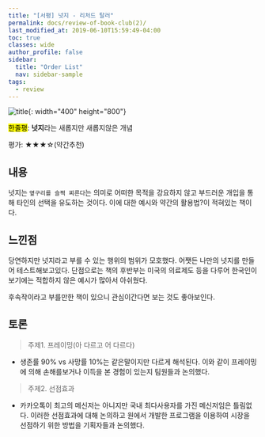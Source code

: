 ```yaml
---
title: "[서평] 넛지 - 리처드 탈러"
permalink: docs/review-of-book-club(2)/
last_modified_at: 2019-06-10T15:59:49-04:00
toc: true
classes: wide
author_profile: false
sidebar:
  title: "Order List"
  nav: sidebar-sample
tags:
  - review
---
```




![title](http://image.yes24.com/momo/TopCate1608/MidCate010/159844756.jpg){: width="400" height="800"}

<mark>한줄평</mark>: **넛지**라는 새롭지만 새롭지않은 개념

평가: ★★★☆(약간추천)


## 내용

넛지는 `옆구리를 슬쩍 찌른다`는 의미로 어떠한 목적을 강요하지 않고 부드러운 개입을 통해 타인의 선택을 유도하는 것이다. 이에 대한 예시와 약간의 활용법?이 적혀있는 책이다.


## 느낀점

당연하지만 넛지라고 부를 수 있는 행위의 범위가 모호했다. 어쨋든 나만의 넛지를 만들어 테스트해보고있다. 단점으로는 책의 후반부는 미국의 의료제도 등을 다루어 한국인이 보기에는 적합하지 않은 예시가 많아서 아쉬웠다.

후속작이라고 부를만한 책이 있으니 관심이간다면 보는 것도 좋아보인다.


## 토론

> 주제1. 프레이밍(아 다르고 어 다르다)

- 생존률 90% vs 사망률 10%는 같은말이지만 다르게 해석된다. 이와 같이 프레이밍에 의해 손해를보거나 이득을 본 경험이 있는지 팀원들과 논의했다.

> 주제2. 선점효과

- 카카오톡이 최고의 메신저는 아니지만 국내 최다사용자를 가진 메신저임은 틀림없다. 이러한 선점효과에 대해 논의하고 원에서 개발한 프로그램을 이용하여 시장을 선점하기 위한 방법을 기획자들과 논의했다.

